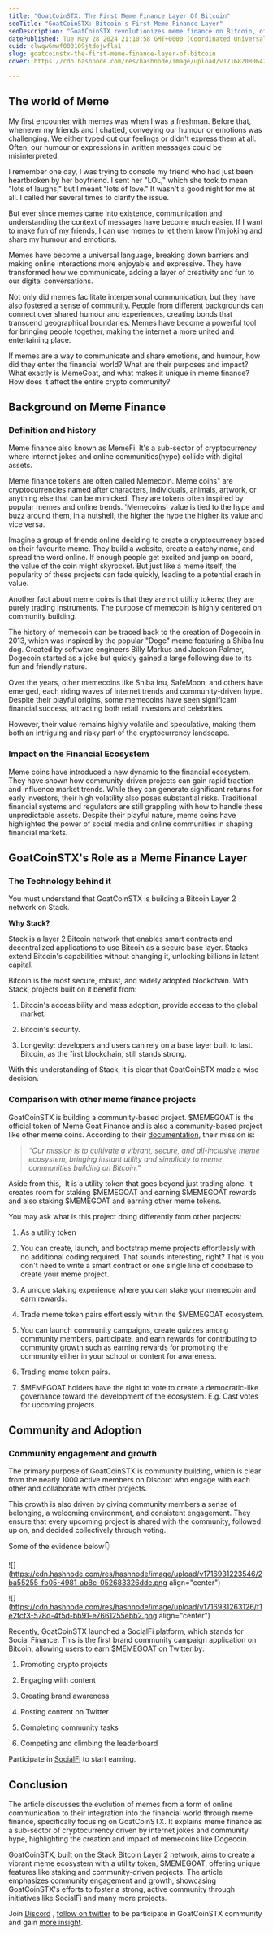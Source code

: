 ```yaml
---
title: "GoatCoinSTX: The First Meme Finance Layer Of Bitcoin"
seoTitle: "GoatCoinSTX: Bitcoin's First Meme Finance Layer"
seoDescription: "GoatCoinSTX revolutionizes meme finance on Bitcoin, offering unique staking, community-driven projects, and a vibrant meme ecosystem with $MEMEGOAT"
datePublished: Tue May 28 2024 21:10:58 GMT+0000 (Coordinated Universal Time)
cuid: clwqw6mwf000109jtdojwfla1
slug: goatcoinstx-the-first-meme-finance-layer-of-bitcoin
cover: https://cdn.hashnode.com/res/hashnode/image/upload/v1716820806423/a8223fe5-4822-47a7-896c-a2848f50e7eb.png

---
```


## The world of Meme

My first encounter with memes was when I was a freshman. Before that, whenever my friends and I chatted, conveying our humour or emotions was challenging. We either typed out our feelings or didn't express them at all. Often, our humour or expressions in written messages could be misinterpreted.

I remember one day, I was trying to console my friend who had just been heartbroken by her boyfriend. I sent her "LOL," which she took to mean "lots of laughs," but I meant "lots of love." It wasn't a good night for me at all. I called her several times to clarify the issue.

But ever since memes came into existence, communication and understanding the context of messages have become much easier. If I want to make fun of my friends, I can use memes to let them know I'm joking and share my humour and emotions.

Memes have become a universal language, breaking down barriers and making online interactions more enjoyable and expressive. They have transformed how we communicate, adding a layer of creativity and fun to our digital conversations.

Not only did memes facilitate interpersonal communication, but they have also fostered a sense of community. People from different backgrounds can connect over shared humour and experiences, creating bonds that transcend geographical boundaries. Memes have become a powerful tool for bringing people together, making the internet a more united and entertaining place.

If memes are a way to communicate and share emotions, and humour, how did they enter the financial world? What are their purposes and impact? What exactly is MemeGoat, and what makes it unique in meme finance? How does it affect the entire crypto community?

## Background on Meme Finance

### Definition and history

Meme finance also known as MemeFi. It's a sub-sector of cryptocurrency where internet jokes and online communities(hype) collide with digital assets.

Meme finance tokens are often called Memecoin. Meme coins" are cryptocurrencies named after characters, individuals, animals, artwork, or anything else that can be mimicked. They are tokens often inspired by popular memes and online trends. 'Memecoins' value is tied to the hype and buzz around them, in a nutshell, the higher the hype the higher its value and vice versa.

Imagine a group of friends online deciding to create a cryptocurrency based on their favourite meme. They build a website, create a catchy name, and spread the word online. If enough people get excited and jump on board, the value of the coin might skyrocket. But just like a meme itself, the popularity of these projects can fade quickly, leading to a potential crash in value.

Another fact about meme coins is that they are not utility tokens; they are purely trading instruments. The purpose of memecoin is highly centered on community building.

The history of memecoin can be traced back to the creation of Dogecoin in 2013, which was inspired by the popular "Doge" meme featuring a Shiba Inu dog. Created by software engineers Billy Markus and Jackson Palmer, Dogecoin started as a joke but quickly gained a large following due to its fun and friendly nature.

Over the years, other memecoins like Shiba Inu, SafeMoon, and others have emerged, each riding waves of internet trends and community-driven hype. Despite their playful origins, some memecoins have seen significant financial success, attracting both retail investors and celebrities.

However, their value remains highly volatile and speculative, making them both an intriguing and risky part of the cryptocurrency landscape.

### Impact on the Financial Ecosystem

Meme coins have introduced a new dynamic to the financial ecosystem. They have shown how community-driven projects can gain rapid traction and influence market trends. While they can generate significant returns for early investors, their high volatility also poses substantial risks. Traditional financial systems and regulators are still grappling with how to handle these unpredictable assets. Despite their playful nature, meme coins have highlighted the power of social media and online communities in shaping financial markets.

## GoatCoinSTX's Role as a Meme Finance Layer

### The Technology behind it

You must understand that GoatCoinSTX is building a Bitcoin Layer 2 network on Stack.

**Why Stack?**

Stack is a layer 2 Bitcoin network that enables smart contracts and decentralized applications to use Bitcoin as a secure base layer. Stacks extend Bitcoin's capabilities without changing it, unlocking billions in latent capital.

Bitcoin is the most secure, robust, and widely adopted blockchain. With Stack, projects built on it benefit from:

1. Bitcoin's accessibility and mass adoption, provide access to the global market.
    
2. Bitcoin's security.
    
3. Longevity: developers and users can rely on a base layer built to last. Bitcoin, as the first blockchain, still stands strong.
    

With this understanding of Stack, it is clear that GoatCoinSTX made a wise decision.

### Comparison with other meme finance projects

GoatCoinSTX is building a community-based project. $MEMEGOAT is the official token of Meme Goat Finance and is also a community-based project like other meme coins. According to their [documentation](https://docs.memegoat.io/about-usdmemegoat), their mission is:

> *“Our mission is to cultivate a vibrant, secure, and all-inclusive meme ecosystem, bringing instant utility and simplicity to meme communities building on Bitcoin.”*

Aside from this,  It is a utility token that goes beyond just trading alone. It creates room for staking $MEMEGOAT and earning $MEMEGOAT rewards and also staking $MEMEGOAT and earning other meme tokens.

You may ask what is this project doing differently from other projects:

1. As a utility token
    
2. You can create, launch, and bootstrap meme projects effortlessly with no additional coding required. That sounds interesting, right? That is you don't need to write a smart contract or one single line of codebase to create your meme project.
    
3. A unique staking experience where you can stake your memecoin and earn rewards.
    
4. Trade meme token pairs effortlessly within the $MEMEGOAT ecosystem.
    
5. You can launch community campaigns, create quizzes among community members, participate, and earn rewards for contributing to community growth such as earning rewards for promoting the community either in your school or content for awareness.
    
6. Trading meme token pairs.
    
7. $MEMEGOAT holders have the right to vote to create a democratic-like governance toward the development of the ecosystem. E.g. Cast votes for upcoming projects.
    

## Community and Adoption

### Community engagement and growth

The primary purpose of GoatCoinSTX is community building, which is clear from the nearly 1000 active members on Discord who engage with each other and collaborate with other projects.

This growth is also driven by giving community members a sense of belonging, a welcoming environment, and consistent engagement. They ensure that every upcoming project is shared with the community, followed up on, and decided collectively through voting.

Some of the evidence below👇

![](https://cdn.hashnode.com/res/hashnode/image/upload/v1716931223546/2ba55255-fb05-4981-ab8c-052683326dde.png align="center")

![](https://cdn.hashnode.com/res/hashnode/image/upload/v1716931263126/f1e2fcf3-578d-4f5d-bb91-e7661255ebb2.png align="center")

Recently, GoatCoinSTX launched a SocialFi platform, which stands for Social Finance. This is the first brand community campaign application on Bitcoin, allowing users to earn $MEMEGOAT on Twitter by:

1. Promoting crypto projects
    
2. Engaging with content
    
3. Creating brand awareness
    
4. Posting content on Twitter
    
5. Completing community tasks
    
6. Competing and climbing the leaderboard
    

Participate in [SocialFi](https://socialfi.memegoat.io/) to start earning.

## Conclusion

The article discusses the evolution of memes from a form of online communication to their integration into the financial world through meme finance, specifically focusing on GoatCoinSTX. It explains meme finance as a sub-sector of cryptocurrency driven by internet jokes and community hype, highlighting the creation and impact of memecoins like Dogecoin.

GoatCoinSTX, built on the Stack Bitcoin Layer 2 network, aims to create a vibrant meme ecosystem with a utility token, $MEMEGOAT, offering unique features like staking and community-driven projects. The article emphasizes community engagement and growth, showcasing GoatCoinSTX's efforts to foster a strong, active community through initiatives like SocialFi and many more projects.

Join [Discord](https://tinyurl.com/GoatCoinSTXdiscord) , [follow on twitter](https://x.com/GoatCoinSTX) to be participate in GoatCoinSTX community and gain [more insight](https://docs.memegoat.io/).